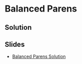 
# Balanced Parens

## Solution


## Slides

* [Balanced Parens Solution](https://docs.google.com/presentation/d/1gN-I1ugkLz6sigZzcMff7UXT-Ay7YaChkaD0_loZPMs/embed?start=false&loop=false&delayms=3000)
